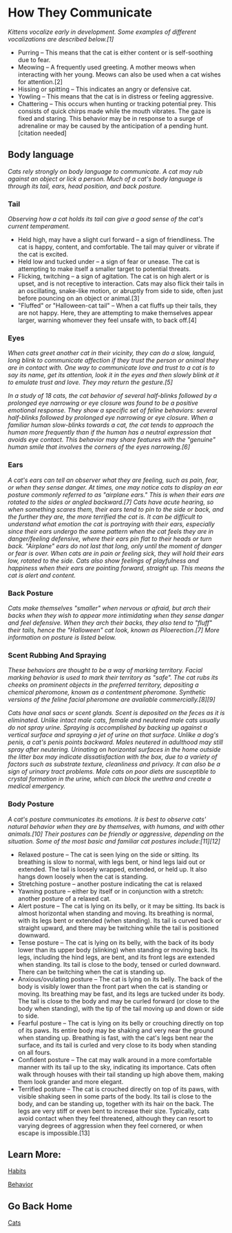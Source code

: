 # How They Communicate 

_Kittens vocalize early in development. Some examples of different vocalizations are described below.[1]_

* Purring – This means that the cat is either content or is self-soothing due to fear.
* Meowing – A frequently used greeting. A mother meows when interacting with her young. Meows can also be used when a cat wishes for attention.[2]
* Hissing or spitting – This indicates an angry or defensive cat.
* Yowling – This means that the cat is in distress or feeling aggressive.
* Chattering – This occurs when hunting or tracking potential prey. This consists of quick chirps made while the mouth vibrates. The gaze is fixed and staring. This behavior may be in response to a surge of adrenaline or may be caused by the anticipation of a pending hunt.[citation needed]

## Body language

_Cats rely strongly on body language to communicate. A cat may rub against an object or lick a person. Much of a cat's body language is through its tail, ears, head position, and back posture._

### Tail

_Observing how a cat holds its tail can give a good sense of the cat's current temperament._

* Held high, may have a slight curl forward – a sign of friendliness. The cat is happy, content, and comfortable. The tail may quiver or vibrate if the cat is excited.
* Held low and tucked under – a sign of fear or unease. The cat is attempting to make itself a smaller target to potential threats.
* Flicking, twitching – a sign of agitation. The cat is on high alert or is upset, and is not receptive to interaction. Cats may also flick their tails in an oscillating, snake-like motion, or abruptly from side to side, often just before pouncing on an object or animal.[3]
* "Fluffed" or "Halloween-cat tail" – When a cat fluffs up their tails, they are not happy. Here, they are attempting to make themselves appear larger, warning whomever they feel unsafe with, to back off.[4]

### Eyes 

_When cats greet another cat in their vicinity, they can do a slow, languid, long blink to communicate affection if they trust the person or animal they are in contact with. One way to communicate love and trust to a cat is to say its name, get its attention, look it in the eyes and then slowly blink at it to emulate trust and love. They may return the gesture.[5]_ 

_In a study of 18 cats, the cat behavior of several half-blinks followed by a prolonged eye narrowing or eye closure was found to be a positive emotional response. They show a specific set of feline behaviors: several half-blinks followed by prolonged eye narrowing or eye closure. When a familiar human slow-blinks towards a cat, the cat tends to approach the human more frequently than if the human has a neutral expression that avoids eye contact. This behavior may share features with the "genuine" human smile that involves the corners of the eyes narrowing.[6]_

### Ears 

_A cat's ears can tell an observer what they are feeling, such as pain, fear, or when they sense danger. At times, one may notice cats to display an ear posture commonly referred to as "airplane ears." This is when their ears are rotated to the sides or angled backward.[7] Cats have acute hearing, so when something scares them, their ears tend to pin to the side or back, and the further they are, the more terrified the cat is. It can be difficult to understand what emotion the cat is portraying with their ears, especially since their ears undergo the same pattern when the cat feels they are in danger/feeling defensive, where their ears pin flat to their heads or turn back. "Airplane" ears do not last that long, only until the moment of danger or fear is over. When cats are in pain or feeling sick, they will hold their ears low, rotated to the side. Cats also show feelings of playfulness and happiness when their ears are pointing forward, straight up. This means the cat is alert and content._

### Back Posture 

_Cats make themselves "smaller" when nervous or afraid, but arch their backs when they wish to appear more intimidating when they sense danger and feel defensive. When they arch their backs, they also tend to "fluff" their tails, hence the "Halloween" cat look, known as Piloerection.[7] More information on posture is listed below._

### Scent Rubbing And Spraying 

_These behaviors are thought to be a way of marking territory. Facial marking behavior is used to mark their territory as "safe". The cat rubs its cheeks on prominent objects in the preferred territory, depositing a chemical pheromone, known as a contentment pheromone. Synthetic versions of the feline facial pheromone are available commercially.[8][9]_ 

_Cats have anal sacs or scent glands. Scent is deposited on the feces as it is eliminated. Unlike intact male cats, female and neutered male cats usually do not spray urine. Spraying is accomplished by backing up against a vertical surface and spraying a jet of urine on that surface. Unlike a dog's penis, a cat's penis points backward. Males neutered in adulthood may still spray after neutering. Urinating on horizontal surfaces in the home outside the litter box may indicate dissatisfaction with the box, due to a variety of factors such as substrate texture, cleanliness and privacy. It can also be a sign of urinary tract problems. Male cats on poor diets are susceptible to crystal formation in the urine, which can block the urethra and create a medical emergency._ 

### Body Posture 

_A cat's posture communicates its emotions. It is best to observe cats' natural behavior when they are by themselves, with humans, and with other animals.[10] Their postures can be friendly or aggressive, depending on the situation. Some of the most basic and familiar cat postures include:[11][12]_

* Relaxed posture – The cat is seen lying on the side or sitting. Its breathing is slow to normal, with legs bent, or hind legs laid out or extended. The tail is loosely wrapped, extended, or held up. It also hangs down loosely when the cat is standing.
* Stretching posture – another posture indicating the cat is relaxed
* Yawning posture – either by itself or in conjunction with a stretch: another posture of a relaxed cat.
* Alert posture – The cat is lying on its belly, or it may be sitting. Its back is almost horizontal when standing and moving. Its breathing is normal, with its legs bent or extended (when standing). Its tail is curved back or straight upward, and there may be twitching while the tail is positioned downward.
* Tense posture – The cat is lying on its belly, with the back of its body lower than its upper body (slinking) when standing or moving back. Its legs, including the hind legs, are bent, and its front legs are extended when standing. Its tail is close to the body, tensed or curled downward. There can be twitching when the cat is standing up.
* Anxious/ovulating posture – The cat is lying on its belly. The back of the body is visibly lower than the front part when the cat is standing or moving. Its breathing may be fast, and its legs are tucked under its body. The tail is close to the body and may be curled forward (or close to the body when standing), with the tip of the tail moving up and down or side to side.
* Fearful posture – The cat is lying on its belly or crouching directly on top of its paws. Its entire body may be shaking and very near the ground when standing up. Breathing is fast, with the cat's legs bent near the surface, and its tail is curled and very close to its body when standing on all fours.
* Confident posture – The cat may walk around in a more comfortable manner with its tail up to the sky, indicating its importance. Cats often walk through houses with their tail standing up high above them, making them look grander and more elegant.
* Terrified posture – The cat is crouched directly on top of its paws, with visible shaking seen in some parts of the body. Its tail is close to the body, and can be standing up, together with its hair on the back. The legs are very stiff or even bent to increase their size. Typically, cats avoid contact when they feel threatened, although they can resort to varying degrees of aggression when they feel cornered, or when escape is impossible.[13]

## Learn More: 

[Habits](habits.md)

[Behavior](behavior.md)

## Go Back Home 

[Cats](../../cats.md)










